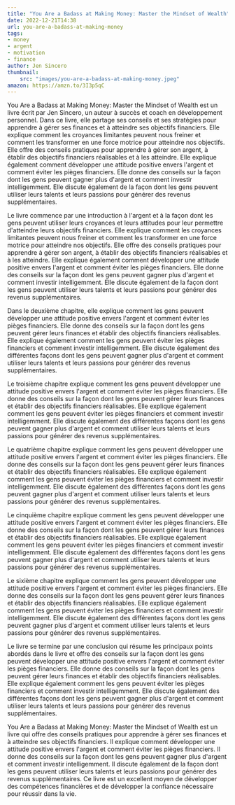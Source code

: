 ```yaml
---
title: "You Are a Badass at Making Money: Master the Mindset of Wealth"
date: 2022-12-21T14:38
url: you-are-a-badass-at-making-money
tags: 
- money
- argent
- motivation
- finance
author: Jen Sincero
thumbnail: 
    src: "images/you-are-a-badass-at-making-money.jpeg"
amazon: https://amzn.to/3I3p5qC
---
```


You Are a Badass at Making Money: Master the Mindset of Wealth est un livre écrit par Jen Sincero, un auteur à succès et coach en développement personnel. Dans ce livre, elle partage ses conseils et ses stratégies pour apprendre à gérer ses finances et à atteindre ses objectifs financiers. Elle explique comment les croyances limitantes peuvent nous freiner et comment les transformer en une force motrice pour atteindre nos objectifs. Elle offre des conseils pratiques pour apprendre à gérer son argent, à établir des objectifs financiers réalisables et à les atteindre. Elle explique également comment développer une attitude positive envers l'argent et comment éviter les pièges financiers. Elle donne des conseils sur la façon dont les gens peuvent gagner plus d'argent et comment investir intelligemment. Elle discute également de la façon dont les gens peuvent utiliser leurs talents et leurs passions pour générer des revenus supplémentaires.

Le livre commence par une introduction à l'argent et à la façon dont les gens peuvent utiliser leurs croyances et leurs attitudes pour leur permettre d'atteindre leurs objectifs financiers. Elle explique comment les croyances limitantes peuvent nous freiner et comment les transformer en une force motrice pour atteindre nos objectifs. Elle offre des conseils pratiques pour apprendre à gérer son argent, à établir des objectifs financiers réalisables et à les atteindre. Elle explique également comment développer une attitude positive envers l'argent et comment éviter les pièges financiers. Elle donne des conseils sur la façon dont les gens peuvent gagner plus d'argent et comment investir intelligemment. Elle discute également de la façon dont les gens peuvent utiliser leurs talents et leurs passions pour générer des revenus supplémentaires.

Dans le deuxième chapitre, elle explique comment les gens peuvent développer une attitude positive envers l'argent et comment éviter les pièges financiers. Elle donne des conseils sur la façon dont les gens peuvent gérer leurs finances et établir des objectifs financiers réalisables. Elle explique également comment les gens peuvent éviter les pièges financiers et comment investir intelligemment. Elle discute également des différentes façons dont les gens peuvent gagner plus d'argent et comment utiliser leurs talents et leurs passions pour générer des revenus supplémentaires.

Le troisième chapitre explique comment les gens peuvent développer une attitude positive envers l'argent et comment éviter les pièges financiers. Elle donne des conseils sur la façon dont les gens peuvent gérer leurs finances et établir des objectifs financiers réalisables. Elle explique également comment les gens peuvent éviter les pièges financiers et comment investir intelligemment. Elle discute également des différentes façons dont les gens peuvent gagner plus d'argent et comment utiliser leurs talents et leurs passions pour générer des revenus supplémentaires.

Le quatrième chapitre explique comment les gens peuvent développer une attitude positive envers l'argent et comment éviter les pièges financiers. Elle donne des conseils sur la façon dont les gens peuvent gérer leurs finances et établir des objectifs financiers réalisables. Elle explique également comment les gens peuvent éviter les pièges financiers et comment investir intelligemment. Elle discute également des différentes façons dont les gens peuvent gagner plus d'argent et comment utiliser leurs talents et leurs passions pour générer des revenus supplémentaires.

Le cinquième chapitre explique comment les gens peuvent développer une attitude positive envers l'argent et comment éviter les pièges financiers. Elle donne des conseils sur la façon dont les gens peuvent gérer leurs finances et établir des objectifs financiers réalisables. Elle explique également comment les gens peuvent éviter les pièges financiers et comment investir intelligemment. Elle discute également des différentes façons dont les gens peuvent gagner plus d'argent et comment utiliser leurs talents et leurs passions pour générer des revenus supplémentaires.

Le sixième chapitre explique comment les gens peuvent développer une attitude positive envers l'argent et comment éviter les pièges financiers. Elle donne des conseils sur la façon dont les gens peuvent gérer leurs finances et établir des objectifs financiers réalisables. Elle explique également comment les gens peuvent éviter les pièges financiers et comment investir intelligemment. Elle discute également des différentes façons dont les gens peuvent gagner plus d'argent et comment utiliser leurs talents et leurs passions pour générer des revenus supplémentaires.

Le livre se termine par une conclusion qui résume les principaux points abordés dans le livre et offre des conseils sur la façon dont les gens peuvent développer une attitude positive envers l'argent et comment éviter les pièges financiers. Elle donne des conseils sur la façon dont les gens peuvent gérer leurs finances et établir des objectifs financiers réalisables. Elle explique également comment les gens peuvent éviter les pièges financiers et comment investir intelligemment. Elle discute également des différentes façons dont les gens peuvent gagner plus d'argent et comment utiliser leurs talents et leurs passions pour générer des revenus supplémentaires.

You Are a Badass at Making Money: Master the Mindset of Wealth est un livre qui offre des conseils pratiques pour apprendre à gérer ses finances et à atteindre ses objectifs financiers. Il explique comment développer une attitude positive envers l'argent et comment éviter les pièges financiers. Il donne des conseils sur la façon dont les gens peuvent gagner plus d'argent et comment investir intelligemment. Il discute également de la façon dont les gens peuvent utiliser leurs talents et leurs passions pour générer des revenus supplémentaires. Ce livre est un excellent moyen de développer des compétences financières et de développer la confiance nécessaire pour réussir dans la vie.